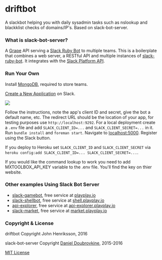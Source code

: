 driftbot
================

A slackbot helping you with daily sysadmin tasks such as nslookup and blackklist checks of domains/IP's. Based on slack-bot-server.


### What is slack-bot-server?

A [Grape](http://github.com/ruby-grape/grape) API serving a [Slack Ruby Bot](https://github.com/dblock/slack-ruby-bot) to multiple teams. This is a boilerplate that combines a web server, a RESTful API and multiple instances of [slack-ruby-bot](https://github.com/dblock/slack-ruby-bot). It integrates with the [Slack Platform API](https://medium.com/slack-developer-blog/launch-platform-114754258b91#.od3y71dyo).

### Run Your Own

Install [MongoDB](https://www.mongodb.org/downloads), required to store teams.

[Create a New Application](https://api.slack.com/applications/new) on Slack.

![](images/new.png)

Follow the instructions, note the app's client ID and secret, give the bot a default name, etc. The redirect URL should be the location of your app, for testing purposes use `http://localhost:9292`. For a local deployment create a `.env` file and add `SLACK_CLIENT_ID=...` and `SLACK_CLIENT_SECRET=...` in it. Run `bundle install` and `foreman start`. Navigate to [localhost:5000](http://localhost:5000). Register using the Slack button.

If you deploy to Heroku set `SLACK_CLIENT_ID` and `SLACK_CLIENT_SECRET` via `heroku config:add SLACK_CLIENT_ID=... SLACK_CLIENT_SECRET=...`.

If you would like the command lookup to work you need to add MXTOOLBOX_API_KEY variable to the .env file. You'll find the key on thier website.

### Other examples Using Slack Bot Server

* [slack-gamebot](https://github.com/dblock/slack-gamebot), free service at [playplay.io](http://playplay.io)
* [slack-shellbot](https://github.com/dblock/slack-shellbot), free service at [shell.playplay.io](http://shell.playplay.io)
* [api-explorer](https://github.com/dblock/slack-api-explorer), free service at [api-explorer.playplay.io](http://api-explorer.playplay.io)
* [slack-market](https://github.com/dblock/slack-market), free service at [market.playplay.io](http://market.playplay.io)

### Copyright & License

driftbot Copyright John Henriksson, 2016

slack-bot-server Copyright [Daniel Doubrovkine](http://code.dblock.org), 2015-2016

[MIT License](LICENSE)
